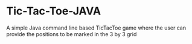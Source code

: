 # Tic-Tac-Toe-JAVA

A simple Java command line based TicTacToe game where the user can provide the positions to be marked in the 3 by 3 grid

